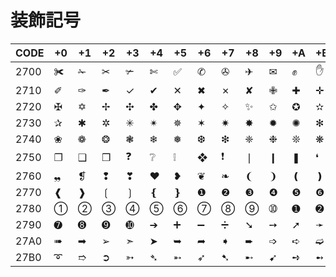 # 装飾記号

|CODE|+0|+1|+2|+3|+4|+5|+6|+7|+8|+9|+A|+B|+C|+D|+E|+F|
|----|--|--|--|--|--|--|--|--|--|--|--|--|--|--|--|--|
|2700| ✀ | ✁ | ✂ | ✃ | ✄ | ✅ | ✆ | ✇ | ✈ | ✉ | ✊ | ✋ | ✌ | ✍ | ✎ | ✏ |
|2710| ✐ | ✑ | ✒ | ✓ | ✔ | ✕ | ✖ | ✗ | ✘ | ✙ | ✚ | ✛ | ✜ | ✝ | ✞ | ✟ |
|2720| ✠ | ✡ | ✢ | ✣ | ✤ | ✥ | ✦ | ✧ | ✨ | ✩ | ✪ | ✫ | ✬ | ✭ | ✮ | ✯ |
|2730| ✰ | ✱ | ✲ | ✳ | ✴ | ✵ | ✶ | ✷ | ✸ | ✹ | ✺ | ✻ | ✼ | ✽ | ✾ | ✿ |
|2740| ❀ | ❁ | ❂ | ❃ | ❄ | ❅ | ❆ | ❇ | ❈ | ❉ | ❊ | ❋ | ❌ | ❍ | ❎ | ❏ |
|2750| ❐ | ❑ | ❒ | ❓ | ❔ | ❕ | ❖ | ❗ | ❘ | ❙ | ❚ | ❛ | ❜ | ❝ | ❞ | ❟ |
|2760| ❠ | ❡ | ❢ | ❣ | ❤ | ❥ | ❦ | ❧ | ❨ | ❩ | ❪ | ❫ | ❬ | ❭ | ❮ | ❯ |
|2770| ❰ | ❱ | ❲ | ❳ | ❴ | ❵ | ❶ | ❷ | ❸ | ❹ | ❺ | ❻ | ❼ | ❽ | ❾ | ❿ |
|2780| ➀ | ➁ | ➂ | ➃ | ➄ | ➅ | ➆ | ➇ | ➈ | ➉ | ➊ | ➋ | ➌ | ➍ | ➎ | ➏ |
|2790| ➐ | ➑ | ➒ | ➓ | ➔ | ➕ | ➖ | ➗ | ➘ | ➙ | ➚ | ➛ | ➜ | ➝ | ➞ | ➟ |
|27A0| ➠ | ➡ | ➢ | ➣ | ➤ | ➥ | ➦ | ➧ | ➨ | ➩ | ➪ | ➫ | ➬ | ➭ | ➮ | ➯ |
|27B0| ➰ | ➱ | ➲ | ➳ | ➴ | ➵ | ➶ | ➷ | ➸ | ➹ | ➺ | ➻ | ➼ | ➽ | ➾ | ➿ |
